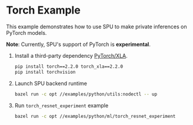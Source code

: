 # Torch Example

This example demonstrates how to use SPU to make private inferences on PyTorch models.

**Note**: Currently, SPU's support of PyTorch is **experimental**.

1. Install a third-party dependency [PyTorch/XLA](https://github.com/pytorch/xla).

    ```sh
    pip install torch==2.2.0 torch_xla==2.2.0
    pip install torchvision
    ```

2. Launch SPU backend runtime

    ```sh
    bazel run -c opt //examples/python/utils:nodectl -- up
    ```

3. Run `torch_resnet_experiment` example

    ```sh
    bazel run -c opt //examples/python/ml/torch_resnet_experiment
    ```
